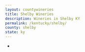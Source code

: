 ```yaml
---
layout: countywineries
title: Shelby Wineries
description: Wineries in Shelby KY
permalink: /kentucky/shelby/
county: shelby
state: ky
---
```

-
